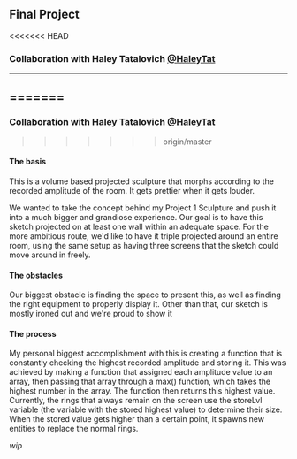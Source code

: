 ## Final Project
<<<<<<< HEAD
### Collaboration with Haley Tatalovich [@HaleyTat](https://github.com/HaleyTat)
---
=======
---
### Collaboration with Haley Tatalovich [@HaleyTat](https://github.com/HaleyTat)
>>>>>>> origin/master

#### The basis
This is a volume based projected sculpture that morphs according to the recorded amplitude of the room. It gets prettier when it gets louder.

We wanted to take the concept behind my Project 1 Sculpture and push it into a much bigger and grandiose experience. Our goal is to have this sketch projected on at least one wall within an adequate space. For the more ambitious route, we'd like to have it triple projected around an entire room, using the same setup as having three screens that the sketch could move around in freely.


#### The obstacles
Our biggest obstacle is finding the space to present this, as well as finding the right equipment to properly display it. Other than that, our sketch is mostly ironed out and we're proud to show it


#### The process
My personal biggest accomplishment with this is creating a function that is constantly checking the highest recorded amplitude and storing it. This was achieved by making a function that assigned each amplitude value to an array, then passing that array through a max() function, which takes the highest number in the array. The function then returns this highest value. Currently, the rings that always remain on the screen use the storeLvl variable (the variable with the stored highest value) to determine their size. When the stored value gets higher than a certain point, it spawns new entities to replace the normal rings.

_wip_
